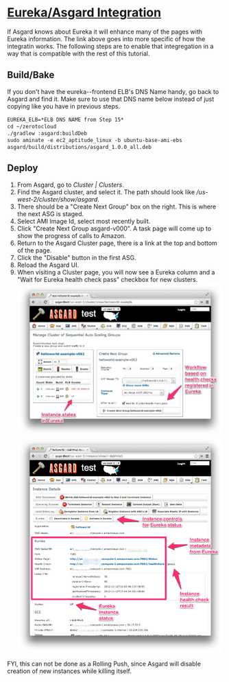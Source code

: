 # <a href="https://github.com/Netflix/asgard/wiki/Eureka-Integration" target="_blank">Eureka/Asgard Integration</a>

If Asgard knows about Eureka it will enhance many of the pages with Eureka information. 
The link above goes into more specific of how the integratin works.
The following steps are to enable that integregation in a way that is compatible with the rest of this tutorial.

## Build/Bake

If you don't have the eureka--frontend ELB's DNS Name handy, go back to Asgard and find it.
Make sure to use that DNS name below instead of just copying like you have in previous steps.

    EUREKA_ELB=*ELB DNS NAME from Step 15*
    cd ~/zerotocloud
    ./gradlew :asgard:buildDeb
    sudo aminate -e ec2_aptitude_linux -b ubuntu-base-ami-ebs asgard/build/distributions/asgard_1.0.0_all.deb

## Deploy

1. From Asgard, go to _Cluster | Clusters_.
2. Find the Asgard cluster, and select it. The path should look like _/us-west-2/cluster/show/asgard_.
3. There should be a "Create Next Group" box on the right. This is where the next ASG is staged.
3. Select AMI Image Id, select most recently built.
4. Click "Create Next Group asgard-v000". A task page will come up to show the progress of calls to Amazon.
5. Return to the Asgard Cluster page, there is a link at the top and bottom of the page.
6. Click the "Disable" button in the first ASG.
7. Reload the Asgard UI.
8. When visiting a Cluster page, you will now see a Eureka column and a "Wait for Eureka health check pass" checkbox for new clusters. ![](images/cluster-eureka-features.png) ![](images/instance-eureka-features.png) 

FYI, this can not be done as a Rolling Push, since Asgard will disable creation of new instances while killing itself.

